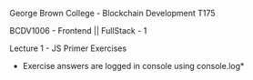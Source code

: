 George Brown College - Blockchain Development T175

BCDV1006 - Frontend || FullStack - 1

Lecture 1 - JS Primer Exercises

* Exercise answers are logged in console using console.log*
